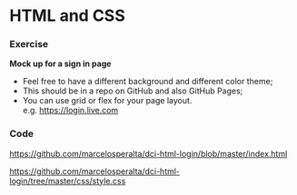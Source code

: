 # HTML and CSS

### Exercise

**Mock up for a sign in page**
- Feel free to have a different background and different color theme;
- This should be in a repo on GitHub and also GitHub Pages;
- You can use grid or flex for your page layout.  
e.g. https://login.live.com

### Code

https://github.com/marcelosperalta/dci-html-login/blob/master/index.html

https://github.com/marcelosperalta/dci-html-login/tree/master/css/style.css